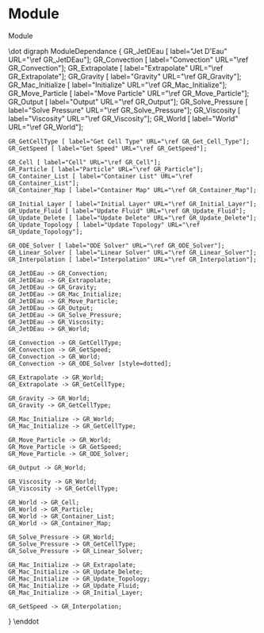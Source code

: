 Module
======

Module 

\dot digraph ModuleDependance
{
	GR_JetDEau [ label="Jet D'Eau" URL="\ref GR_JetDEau"];
	GR_Convection [ label="Convection" URL="\ref GR_Convection"];
	GR_Extrapolate [ label="Extrapolate" URL="\ref GR_Extrapolate"];
	GR_Gravity [ label="Gravity" URL="\ref GR_Gravity"];
	GR_Mac_Initialize [ label="Initialize" URL="\ref GR_Mac_Initialize"];
	GR_Move_Particle [ label="Move Particle" URL="\ref GR_Move_Particle"];
	GR_Output [ label="Output" URL="\ref GR_Output"];
	GR_Solve_Pressure [ label="Solve Pressure" URL="\ref GR_Solve_Pressure"];
	GR_Viscosity [ label="Viscosity" URL="\ref GR_Viscosity"];
	GR_World [ label="World" URL="\ref GR_World"];
	
	GR_GetCellType [ label="Get Cell Type" URL="\ref GR_Get_Cell_Type"];
	GR_GetSpeed [ label="Get Speed" URL="\ref GR_GetSpeed"];

	GR_Cell [ label="Cell" URL="\ref GR_Cell"];
	GR_Particle [ label="Particle" URL="\ref GR_Particle"];
	GR_Container_List [ label="Container List" URL="\ref GR_Container_List"];
	GR_Container_Map [ label="Container Map" URL="\ref GR_Container_Map"];

	GR_Initial_Layer [ label="Initial Layer" URL="\ref GR_Initial_Layer"];
	GR_Update_Fluid [ label="Update Fluid" URL="\ref GR_Update_Fluid"];
	GR_Update_Delete [ label="Update Delete" URL="\ref GR_Update_Delete"];
	GR_Update_Topology [ label="Update Topology" URL="\ref GR_Update_Topology"];
	
	GR_ODE_Solver [ label="ODE Solver" URL="\ref GR_ODE_Solver"];
	GR_Linear_Solver [ label="Linear Solver" URL="\ref GR_Linear_Solver"];
	GR_Interpolation [ label="Interpolation" URL="\ref GR_Interpolation"];

	GR_JetDEau -> GR_Convection;
	GR_JetDEau -> GR_Extrapolate;
	GR_JetDEau -> GR_Gravity;
	GR_JetDEau -> GR_Mac_Initialize;
	GR_JetDEau -> GR_Move_Particle;
	GR_JetDEau -> GR_Output;
	GR_JetDEau -> GR_Solve_Pressure;
	GR_JetDEau -> GR_Viscosity;
	GR_JetDEau -> GR_World;
	
	GR_Convection -> GR_GetCellType;
	GR_Convection -> GR_GetSpeed;
	GR_Convection -> GR_World;
	GR_Convection -> GR_ODE_Solver [style=dotted];

	GR_Extrapolate -> GR_World;
	GR_Extrapolate -> GR_GetCellType;

	GR_Gravity -> GR_World;
	GR_Gravity -> GR_GetCellType;

	GR_Mac_Initialize -> GR_World;
	GR_Mac_Initialize -> GR_GetCellType;

	GR_Move_Particle -> GR_World;
	GR_Move_Particle -> GR_GetSpeed;
	GR_Move_Particle -> GR_ODE_Solver;

	GR_Output -> GR_World;

	GR_Viscosity -> GR_World;
	GR_Viscosity -> GR_GetCellType;

	GR_World -> GR_Cell;
	GR_World -> GR_Particle;
	GR_World -> GR_Container_List;
	GR_World -> GR_Container_Map;

	GR_Solve_Pressure -> GR_World;
	GR_Solve_Pressure -> GR_GetCellType;
	GR_Solve_Pressure -> GR_Linear_Solver;

	GR_Mac_Initialize -> GR_Extrapolate;
	GR_Mac_Initialize -> GR_Update_Delete;
	GR_Mac_Initialize -> GR_Update_Topology;
	GR_Mac_Initialize -> GR_Update_Fluid;
	GR_Mac_Initialize -> GR_Initial_Layer;

	GR_GetSpeed -> GR_Interpolation;

}
\enddot
